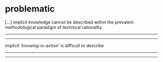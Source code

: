 # problematic


 [...] implicit knowledge cannot be described within the prevalent methodological paradigm of technical rationality.

****

----

implicit ‘knowing-in-action’ is difficult to describe

****

----


